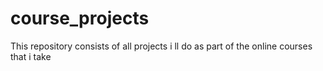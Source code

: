 course_projects
===============

This repository consists of all projects i ll do as part of the online courses that i take
